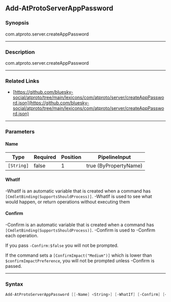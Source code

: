 Add-AtProtoServerAppPassword
----------------------------




### Synopsis
com.atproto.server.createAppPassword



---


### Description

com.atproto.server.createAppPassword



---


### Related Links
* [https://github.com/bluesky-social/atproto/tree/main/lexicons/com/atproto/server/createAppPassword.json](https://github.com/bluesky-social/atproto/tree/main/lexicons/com/atproto/server/createAppPassword.json)





---


### Parameters
#### **Name**




|Type      |Required|Position|PipelineInput        |
|----------|--------|--------|---------------------|
|`[String]`|false   |1       |true (ByPropertyName)|



#### **WhatIf**
-WhatIf is an automatic variable that is created when a command has ```[CmdletBinding(SupportsShouldProcess)]```.
-WhatIf is used to see what would happen, or return operations without executing them
#### **Confirm**
-Confirm is an automatic variable that is created when a command has ```[CmdletBinding(SupportsShouldProcess)]```.
-Confirm is used to -Confirm each operation.

If you pass ```-Confirm:$false``` you will not be prompted.


If the command sets a ```[ConfirmImpact("Medium")]``` which is lower than ```$confirmImpactPreference```, you will not be prompted unless -Confirm is passed.



---


### Syntax
```PowerShell
Add-AtProtoServerAppPassword [[-Name] <String>] [-WhatIf] [-Confirm] [<CommonParameters>]
```
